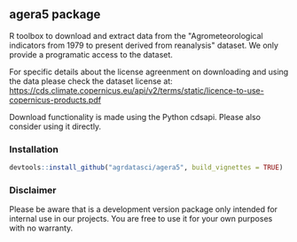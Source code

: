 ## agera5 package

R toolbox to download and extract data from the "Agrometeorological indicators from 1979 to present derived from reanalysis" dataset.
We only provide a programatic access to the dataset.  

For specific details about the license agreenment on downloading and using the data please check the dataset license at: 
https://cds.climate.copernicus.eu/api/v2/terms/static/licence-to-use-copernicus-products.pdf

Download functionality is made using the Python cdsapi. Please also consider using it directly.

### Installation  
``` r
devtools::install_github("agrdatasci/agera5", build_vignettes = TRUE)
```

### Disclaimer
Please be aware that is a development version package only intended for internal use in our projects. You are free to use it for
your own purposes with no warranty.

